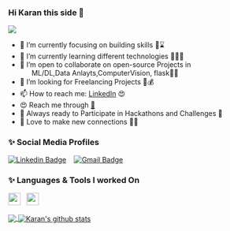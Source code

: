 ### Hi Karan this side 👋 <div  align="right" >    
<p align="left"> <img src="https://komarev.com/ghpvc/?username=ncukaran18csu103&label=Profile%20views&color=0e75b6&style=flat" /> </p>


- 🔭 I’m currently focusing on building skills 👨⌛️
- 🌱 I’m currently learning different technologies 👨🏻‍💻
- 👯 I’m open to collaborate on open-source Projects in <br>&nbsp;&nbsp;&nbsp;&nbsp;&nbsp; ML/DL,Data Anlayts,ComputerVision, flask🤗🥰
- 🤔 I’m looking for Freelancing Projects 💸💰
- 📫 How to reach me: <a href="https://www.linkedin.com/in/karan-choudhary-9102b81a0/">LinkedIn</a> 😍
- 😍 Reach me through <a href="Choudharykaran469@gmail.com">📩</a>
- 🤩 Always ready to Participate in Hackathons and Challenges 🎒
- 🤗 Love to make new connections 👫🐥
### ✨ Social Media Profiles 
[![Linkedin Badge](https://img.shields.io/badge/-karanChoudhary-black?style=social&logo=Linkedin&logoColor=black&link=https://www.linkedin.com/in/karan-choudhary-9102b81a0/)](https://www.linkedin.com/in/karan-choudhary-9102b81a0/)&nbsp;&nbsp;&nbsp;
[![Gmail Badge](https://img.shields.io/badge/-GMail-c14438?style=social&logo=Gmail&logoColor=red&link=mailto:Choudharykaran469@gmail.com.com)](mailto:Choudharykaran469@gmail.com.com)&nbsp;&nbsp;&nbsp;
### ✨ Languages & Tools I worked On
<code><img height="25" src="https://img.icons8.com/color/48/000000/python.png"/></code>&nbsp;&nbsp;
<code><img height="25" src="https://www.brandeps.com/logo-download/O/OpenCV-logo-vector-01.svg"></code>&nbsp;&nbsp;

<a href="https://github.com/ncukaran18csu103">
  <img align="center" src="https://github-readme-stats.vercel.app/api/top-langs/?username=ncukaran18csu103&theme=light&hide_langs_below=1" />
</a>
<a href="https://github.com/ncukaran18csu103">
 <img align="center" src="https://github-readme-stats.vercel.app/api?username=ncukaran18csu103&show_icons=true&theme=light&line_height=27" alt="Karan's github stats"/>
</a>

<div align="center">
 
